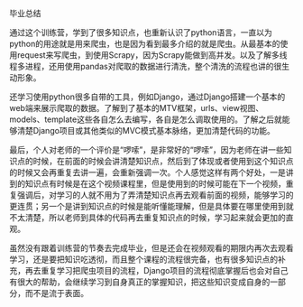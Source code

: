 毕业总结

通过这个训练营，学到了很多知识点，也重新认识了python语言，一直以为python的用途就是用来爬虫，也是因为看到最多介绍的就是爬虫。从最基本的使用request来写爬虫，到使用Scrapy，因为Scrapy能做到高并发。以及了解多线程多进程，还用使用pandas对爬取的数据进行清洗，整个清洗的流程也讲的很生动形象。

还学习使用python很多自带的工具，例如Django，通过Django搭建一个基本的web端来展示爬取的数据。了解到了基本的MTV框架，urls、view视图、models、template这些各自怎么去编写，各自是怎么调取使用的。了解之后就能够清楚Django项目或其他类似的MVC模式基本脉络，更加清楚代码的功能。

最后，个人对老师的一个评价是“啰嗦”，是非常好的“啰嗦”，因为老师在讲一些知识点的时候，在前面的时候会讲清楚知识点，然后到了体现或者使用到这个知识点的时候又会再重复去讲一遍，会重新强调一次。个人感觉这样有两个好处，一是讲到的知识点有时候是在这个视频课程里，但是使用到的时候可能在下一个视频，重复强调后，对学习的人就不用为了弄清楚知识点再去观看前面的视频，能够学习的更连贯；另一个是讲到知识点的时候是能听懂能理解，但是具体要在哪里使用到就不太清楚，所以老师到具体的代码再去重复知识点的时候，学习起来就会更加的直观。

虽然没有跟着训练营的节奏去完成毕业，但是还会在视频观看的期限内再次去观看学习，还是要把知识吃透彻，而且整个课程的流程很完备，也有很多知识点的补充，再去重复学习把爬虫项目的流程，Django项目的流程彻底掌握后也会对自己有很大的帮助，会继续学习到自身真正的掌握知识，把这些知识变成自身的一部分，而不是流于表面。